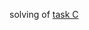solving of [task C](http://codeforces.com/gym/100131/attachments/download/1322/20122013-tryenirovka-spbgu-b-16-supyerblic-ru.pdf) 
